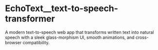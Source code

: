 # EchoText__text-to-speech-transformer
A modern text-to-speech web app that transforms written text into natural speech with a sleek glass-morphism UI, smooth animations, and cross-browser compatibility.
